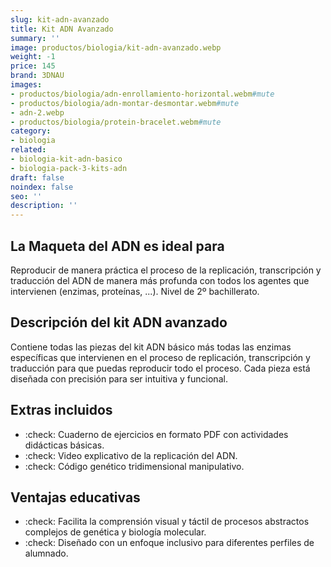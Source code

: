 ```yaml
---
slug: kit-adn-avanzado
title: Kit ADN Avanzado
summary: ''
image: productos/biologia/kit-adn-avanzado.webp
weight: -1
price: 145
brand: 3DNAU
images:
- productos/biologia/adn-enrollamiento-horizontal.webm#mute
- productos/biologia/adn-montar-desmontar.webm#mute
- adn-2.webp
- productos/biologia/protein-bracelet.webm#mute
category:
- biologia
related:
- biologia-kit-adn-basico
- biologia-pack-3-kits-adn
draft: false
noindex: false
seo: ''
description: ''
---
```

## La Maqueta del ADN es ideal para

Reproducir de manera práctica el proceso de la replicación, transcripción y traducción del ADN de manera más profunda con todos los agentes que intervienen (enzimas, proteínas, ...). Nivel de 2º bachillerato.

## Descripción del kit ADN avanzado

Contiene todas las piezas del kit ADN básico más todas las enzimas específicas que intervienen en el proceso de replicación, transcripción y traducción para que puedas reproducir todo el proceso. Cada pieza está diseñada con precisión para ser intuitiva y funcional.

## Extras incluidos

- :check: Cuaderno de ejercicios en formato PDF con actividades didácticas básicas.
- :check: Video explicativo de la replicación del ADN.
- :check: Código genético tridimensional manipulativo.

## Ventajas educativas

- :check: Facilita la comprensión visual y táctil de procesos abstractos complejos de genética y biología molecular. 
- :check: Diseñado con un enfoque inclusivo para diferentes perfiles de alumnado.




